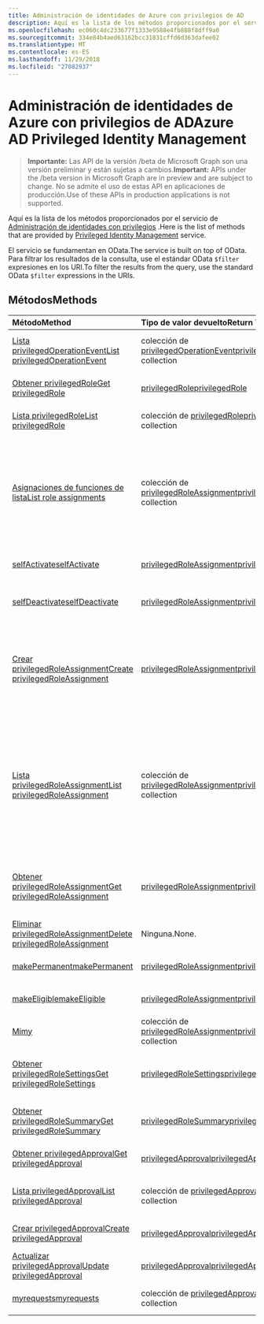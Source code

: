 ```yaml
---
title: Administración de identidades de Azure con privilegios de AD
description: Aquí es la lista de los métodos proporcionados por el servicio de administración de identidades con privilegios.
ms.openlocfilehash: ec060c4dc233677f1333e9588e4fb888f8dff9a0
ms.sourcegitcommit: 334e84b4aed63162bcc31831cffd6d363dafee02
ms.translationtype: MT
ms.contentlocale: es-ES
ms.lasthandoff: 11/29/2018
ms.locfileid: "27082937"
---
```

# <a name="azure-ad-privileged-identity-management"></a><span data-ttu-id="9334a-103">Administración de identidades de Azure con privilegios de AD</span><span class="sxs-lookup"><span data-stu-id="9334a-103">Azure AD Privileged Identity Management</span></span>

> <span data-ttu-id="9334a-104">**Importante:** Las API de la versión /beta de Microsoft Graph son una versión preliminar y están sujetas a cambios.</span><span class="sxs-lookup"><span data-stu-id="9334a-104">**Important:** APIs under the /beta version in Microsoft Graph are in preview and are subject to change.</span></span> <span data-ttu-id="9334a-105">No se admite el uso de estas API en aplicaciones de producción.</span><span class="sxs-lookup"><span data-stu-id="9334a-105">Use of these APIs in production applications is not supported.</span></span>

<span data-ttu-id="9334a-106">Aquí es la lista de los métodos proporcionados por el servicio de [Administración de identidades con privilegios](https://azure.microsoft.com/en-us/documentation/articles/active-directory-privileged-identity-management-configure/) .</span><span class="sxs-lookup"><span data-stu-id="9334a-106">Here is the list of methods that are provided by [Privileged Identity Management](https://azure.microsoft.com/en-us/documentation/articles/active-directory-privileged-identity-management-configure/) service.</span></span>

<span data-ttu-id="9334a-107">El servicio se fundamentan en OData.</span><span class="sxs-lookup"><span data-stu-id="9334a-107">The service is built on top of OData.</span></span> <span data-ttu-id="9334a-108">Para filtrar los resultados de la consulta, use el estándar OData ``$filter`` expresiones en los URI.</span><span class="sxs-lookup"><span data-stu-id="9334a-108">To filter the results from the query, use the standard OData ``$filter`` expressions in the URIs.</span></span>

## <a name="methods"></a><span data-ttu-id="9334a-109">Métodos</span><span class="sxs-lookup"><span data-stu-id="9334a-109">Methods</span></span>

| <span data-ttu-id="9334a-110">Método</span><span class="sxs-lookup"><span data-stu-id="9334a-110">Method</span></span>           | <span data-ttu-id="9334a-111">Tipo de valor devuelto</span><span class="sxs-lookup"><span data-stu-id="9334a-111">Return Type</span></span>    |<span data-ttu-id="9334a-112">Descripción</span><span class="sxs-lookup"><span data-stu-id="9334a-112">Description</span></span>|
|:---------------|:--------|:----------|
|[<span data-ttu-id="9334a-113">Lista privilegedOperationEvent</span><span class="sxs-lookup"><span data-stu-id="9334a-113">List privilegedOperationEvent</span></span>](../api/privilegedoperationevent-list.md) | <span data-ttu-id="9334a-114">colección de [privilegedOperationEvent](privilegedoperationevent.md)</span><span class="sxs-lookup"><span data-stu-id="9334a-114">[privilegedOperationEvent](privilegedoperationevent.md) collection</span></span> |<span data-ttu-id="9334a-115">Obtener la colección de objetos privilegedOperationEvent.</span><span class="sxs-lookup"><span data-stu-id="9334a-115">Get privilegedOperationEvent object collection.</span></span> |
|[<span data-ttu-id="9334a-116">Obtener privilegedRole</span><span class="sxs-lookup"><span data-stu-id="9334a-116">Get privilegedRole</span></span>](../api/privilegedrole-get.md) |[<span data-ttu-id="9334a-117">privilegedRole</span><span class="sxs-lookup"><span data-stu-id="9334a-117">privilegedRole</span></span>](privilegedrole.md)| <span data-ttu-id="9334a-118">Obtenga un objeto privilegedRole.</span><span class="sxs-lookup"><span data-stu-id="9334a-118">Get a privilegedRole object.</span></span>|
|[<span data-ttu-id="9334a-119">Lista privilegedRole</span><span class="sxs-lookup"><span data-stu-id="9334a-119">List privilegedRole</span></span>](../api/privilegedrole-list.md) | <span data-ttu-id="9334a-120">colección de [privilegedRole](privilegedrole.md)</span><span class="sxs-lookup"><span data-stu-id="9334a-120">[privilegedRole](privilegedrole.md) collection</span></span> |<span data-ttu-id="9334a-121">Obtener la colección de objetos privilegedRole.</span><span class="sxs-lookup"><span data-stu-id="9334a-121">Get privilegedRole object collection.</span></span> |
|[<span data-ttu-id="9334a-122">Asignaciones de funciones de lista</span><span class="sxs-lookup"><span data-stu-id="9334a-122">List role assignments</span></span>](../api/privilegedrole-list-assignments.md) | <span data-ttu-id="9334a-123">colección de [privilegedRoleAssignment](privilegedroleassignment.md)</span><span class="sxs-lookup"><span data-stu-id="9334a-123">[privilegedRoleAssignment](privilegedroleassignment.md) collection</span></span> |<span data-ttu-id="9334a-124">Obtener la colección privilegedRoleAssignment para la función determinada.</span><span class="sxs-lookup"><span data-stu-id="9334a-124">Get privilegedRoleAssignment collection for the particular role.</span></span> <span data-ttu-id="9334a-125">Cada privilegedRoleAssignment representa una asignación de roles a un usuario.</span><span class="sxs-lookup"><span data-stu-id="9334a-125">Each privilegedRoleAssignment represents a role assignment to a user.</span></span>|
|[<span data-ttu-id="9334a-126">selfActivate</span><span class="sxs-lookup"><span data-stu-id="9334a-126">selfActivate</span></span>](../api/privilegedrole-selfactivate.md) | [<span data-ttu-id="9334a-127">privilegedRoleAssignment</span><span class="sxs-lookup"><span data-stu-id="9334a-127">privilegedRoleAssignment</span></span>](privilegedroleassignment.md) |<span data-ttu-id="9334a-128">Activar la función que se asigna al solicitante.</span><span class="sxs-lookup"><span data-stu-id="9334a-128">Activate the role that is assigned to the requestor.</span></span>|
|[<span data-ttu-id="9334a-129">selfDeactivate</span><span class="sxs-lookup"><span data-stu-id="9334a-129">selfDeactivate</span></span>](../api/privilegedrole-selfdeactivate.md) | [<span data-ttu-id="9334a-130">privilegedRoleAssignment</span><span class="sxs-lookup"><span data-stu-id="9334a-130">privilegedRoleAssignment</span></span>](privilegedroleassignment.md) |<span data-ttu-id="9334a-131">Desactivación de la función que se asigna al solicitante.</span><span class="sxs-lookup"><span data-stu-id="9334a-131">Deactivate the role that is assigned to the requestor.</span></span>|
|[<span data-ttu-id="9334a-132">Crear privilegedRoleAssignment</span><span class="sxs-lookup"><span data-stu-id="9334a-132">Create privilegedRoleAssignment</span></span>](../api/privilegedroleassignment-post-privilegedroleassignments.md) |[<span data-ttu-id="9334a-133">privilegedRoleAssignment</span><span class="sxs-lookup"><span data-stu-id="9334a-133">privilegedRoleAssignment</span></span>](privilegedroleassignment.md)| <span data-ttu-id="9334a-134">Para crear un nuevo privilegedRoleAssignment (asignación de rol), la publicación de la colección privilegedRoleAssignments.</span><span class="sxs-lookup"><span data-stu-id="9334a-134">Create a new privilegedRoleAssignment (role assignment) by posting to the privilegedRoleAssignments collection.</span></span>|
|[<span data-ttu-id="9334a-135">Lista privilegedRoleAssignment</span><span class="sxs-lookup"><span data-stu-id="9334a-135">List privilegedRoleAssignment</span></span>](../api/privilegedroleassignment-list.md) | <span data-ttu-id="9334a-136">colección de [privilegedRoleAssignment](privilegedroleassignment.md)</span><span class="sxs-lookup"><span data-stu-id="9334a-136">[privilegedRoleAssignment](privilegedroleassignment.md) collection</span></span> |<span data-ttu-id="9334a-137">Obtener la colección de objetos privilegedRoleAssignment.</span><span class="sxs-lookup"><span data-stu-id="9334a-137">Get privilegedRoleAssignment object collection.</span></span> <span data-ttu-id="9334a-138">La colección contiene todas las asignaciones de roles para la organización.</span><span class="sxs-lookup"><span data-stu-id="9334a-138">The collection contains all role assignments for the organization.</span></span> <span data-ttu-id="9334a-139">Cada privilegedRoleAssignment representa una asignación de roles a un usuario.</span><span class="sxs-lookup"><span data-stu-id="9334a-139">Each privilegedRoleAssignment represents a role assignment to a user.</span></span> |
|[<span data-ttu-id="9334a-140">Obtener privilegedRoleAssignment</span><span class="sxs-lookup"><span data-stu-id="9334a-140">Get privilegedRoleAssignment</span></span>](../api/privilegedroleassignment-get.md) | [<span data-ttu-id="9334a-141">privilegedRoleAssignment</span><span class="sxs-lookup"><span data-stu-id="9334a-141">privilegedRoleAssignment</span></span>](privilegedroleassignment.md)|<span data-ttu-id="9334a-142">Obtener el objeto privilegedRoleAssignment con el identificador de asignación especificada.</span><span class="sxs-lookup"><span data-stu-id="9334a-142">Get privilegedRoleAssignment object with the specified assignment id.</span></span> |
|[<span data-ttu-id="9334a-143">Eliminar privilegedRoleAssignment</span><span class="sxs-lookup"><span data-stu-id="9334a-143">Delete privilegedRoleAssignment</span></span>](../api/privilegedroleassignment-delete.md) | <span data-ttu-id="9334a-144">Ninguna.</span><span class="sxs-lookup"><span data-stu-id="9334a-144">None.</span></span> |<span data-ttu-id="9334a-145">Eliminar el objeto privilegedRoleAssignment.</span><span class="sxs-lookup"><span data-stu-id="9334a-145">Delete privilegedRoleAssignment object.</span></span> |
|[<span data-ttu-id="9334a-146">makePermanent</span><span class="sxs-lookup"><span data-stu-id="9334a-146">makePermanent</span></span>](../api/privilegedroleassignment-makepermanent.md) | [<span data-ttu-id="9334a-147">privilegedRoleAssignment</span><span class="sxs-lookup"><span data-stu-id="9334a-147">privilegedRoleAssignment</span></span>](privilegedroleassignment.md) |<span data-ttu-id="9334a-148">Hacer que la asignación de rol como permanente.</span><span class="sxs-lookup"><span data-stu-id="9334a-148">Make the role assignment as permanent.</span></span> |
|[<span data-ttu-id="9334a-149">makeEligible</span><span class="sxs-lookup"><span data-stu-id="9334a-149">makeEligible</span></span>](../api/privilegedroleassignment-makeeligible.md) | [<span data-ttu-id="9334a-150">privilegedRoleAssignment</span><span class="sxs-lookup"><span data-stu-id="9334a-150">privilegedRoleAssignment</span></span>](privilegedroleassignment.md) |<span data-ttu-id="9334a-151">Hacer que la asignación de rol como elegibles.</span><span class="sxs-lookup"><span data-stu-id="9334a-151">Make the role assignment as eligible.</span></span> |
|[<span data-ttu-id="9334a-152">Mi</span><span class="sxs-lookup"><span data-stu-id="9334a-152">my</span></span>](../api/privilegedroleassignment-my.md) | <span data-ttu-id="9334a-153">colección de [privilegedRoleAssignment](privilegedroleassignment.md)</span><span class="sxs-lookup"><span data-stu-id="9334a-153">[privilegedRoleAssignment](privilegedroleassignment.md) collection</span></span>|<span data-ttu-id="9334a-154">Obtener las asignaciones de funciones del solicitante.</span><span class="sxs-lookup"><span data-stu-id="9334a-154">Get the requestor's role assignments.</span></span> |
|[<span data-ttu-id="9334a-155">Obtener privilegedRoleSettings</span><span class="sxs-lookup"><span data-stu-id="9334a-155">Get privilegedRoleSettings</span></span>](../api/privilegedrolesettings-get.md) | [<span data-ttu-id="9334a-156">privilegedRoleSettings</span><span class="sxs-lookup"><span data-stu-id="9334a-156">privilegedRoleSettings</span></span>](../resources/privilegedrolesettings.md)|<span data-ttu-id="9334a-157">Recuperar las propiedades del objeto privilegedRoleSettings.</span><span class="sxs-lookup"><span data-stu-id="9334a-157">Retrieve the properties of privilegedRoleSettings object.</span></span> |
|[<span data-ttu-id="9334a-158">Obtener privilegedRoleSummary</span><span class="sxs-lookup"><span data-stu-id="9334a-158">Get privilegedRoleSummary</span></span>](../api/privilegedrolesummary-get.md) | [<span data-ttu-id="9334a-159">privilegedRoleSummary</span><span class="sxs-lookup"><span data-stu-id="9334a-159">privilegedRoleSummary</span></span>](../resources/privilegedrolesummary.md)|<span data-ttu-id="9334a-160">Recupere el objeto privilegedRoleSummary.</span><span class="sxs-lookup"><span data-stu-id="9334a-160">Retrieve the privilegedRoleSummary object.</span></span> |
|[<span data-ttu-id="9334a-161">Obtener privilegedApproval</span><span class="sxs-lookup"><span data-stu-id="9334a-161">Get privilegedApproval</span></span>](../api/privilegedapproval-get.md) |[<span data-ttu-id="9334a-162">privilegedApproval</span><span class="sxs-lookup"><span data-stu-id="9334a-162">privilegedApproval</span></span>](privilegedapproval.md)| <span data-ttu-id="9334a-163">Obtenga un objeto privilegedApproval.</span><span class="sxs-lookup"><span data-stu-id="9334a-163">Get a privilegedApproval object.</span></span>|
|[<span data-ttu-id="9334a-164">Lista privilegedApproval</span><span class="sxs-lookup"><span data-stu-id="9334a-164">List privilegedApproval</span></span>](../api/privilegedapproval-list.md) | <span data-ttu-id="9334a-165">colección de [privilegedApproval](privilegedapproval.md)</span><span class="sxs-lookup"><span data-stu-id="9334a-165">[privilegedApproval](privilegedapproval.md) collection</span></span> |<span data-ttu-id="9334a-166">Obtener la colección de objetos privilegedApproval.</span><span class="sxs-lookup"><span data-stu-id="9334a-166">Get privilegedApproval object collection.</span></span> |
|[<span data-ttu-id="9334a-167">Crear privilegedApproval</span><span class="sxs-lookup"><span data-stu-id="9334a-167">Create privilegedApproval</span></span>](../api/privilegedapproval-post-privilegedapproval.md) | [<span data-ttu-id="9334a-168">privilegedApproval</span><span class="sxs-lookup"><span data-stu-id="9334a-168">privilegedApproval</span></span>](privilegedapproval.md)    |<span data-ttu-id="9334a-169">Crear objeto privilegedApproval.</span><span class="sxs-lookup"><span data-stu-id="9334a-169">Create privilegedApproval object.</span></span> |
|[<span data-ttu-id="9334a-170">Actualizar privilegedApproval</span><span class="sxs-lookup"><span data-stu-id="9334a-170">Update privilegedApproval</span></span>](../api/privilegedapproval-update.md) | [<span data-ttu-id="9334a-171">privilegedApproval</span><span class="sxs-lookup"><span data-stu-id="9334a-171">privilegedApproval</span></span>](privilegedapproval.md) |<span data-ttu-id="9334a-172">Actualizar el objeto privilegedApproval.</span><span class="sxs-lookup"><span data-stu-id="9334a-172">Update privilegedApproval object.</span></span> |
|[<span data-ttu-id="9334a-173">myrequests</span><span class="sxs-lookup"><span data-stu-id="9334a-173">myrequests</span></span>](../api/privilegedapproval-myrequests.md) | <span data-ttu-id="9334a-174">colección de [privilegedApproval](privilegedapproval.md)</span><span class="sxs-lookup"><span data-stu-id="9334a-174">[privilegedApproval](privilegedapproval.md) collection</span></span>|<span data-ttu-id="9334a-175">Obtenga las solicitudes de aprobación del solicitante.</span><span class="sxs-lookup"><span data-stu-id="9334a-175">Get the requestor's approval requests.</span></span> |

<!-- uuid: 8fcb5dbc-d5aa-4681-8e31-b001d5168d79
2015-10-25 14:57:30 UTC -->
<!-- {
  "type": "#page.annotation",
  "description": "Service root",
  "keywords": "",
  "section": "documentation",
  "tocPath": ""
}-->

